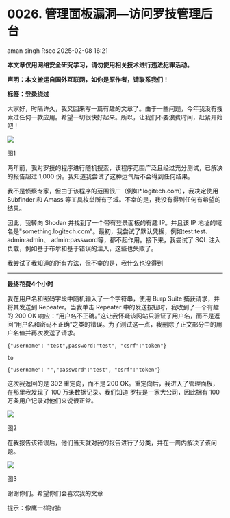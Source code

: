 #  0026. 管理面板漏洞—访问罗技管理后台   
aman singh  Rsec   2025-02-08 16:21  
  
**本文章仅用网络安全研究学习，请勿使用相关技术进行违法犯罪活动。**  
  
**声明：本文搬运自国外互联网，如你是原作者，请联系我们！**  
  
**标签：登录绕过**  
  
  
大家好，时隔许久，我又回来写一篇有趣的文章了。由于一些问题，今年我没有搜索过任何一款应用。希望一切很快好起来。所以，让我们不要浪费时间，赶紧开始吧！  
  
![](https://mmbiz.qpic.cn/mmbiz_gif/yKTOKd3ibs9icpy1Zmv8E5GuickWkm1iaYb1Hw9sqIeE00rLhdZQAdiapQC9dINOX89g5AeXPVhdvDTwO355wdd123w/640?wx_fmt=gif&from=appmsg "")  
  
图1  
  
两年前，我对罗技的程序进行随机搜索，该程序范围广泛且经过充分测试，已解决的报告超过 1,000 份。我知道我尝试了这种运气后不会得到任何结果。  
  
我不是侦察专家，但由于该程序的范围很广（例如*.logitech.com），我决定使用 Subfinder 和 Amass 等工具枚举所有子域。不幸的是，我没有得到任何有希望的结果。  
  
因此，我转向 Shodan 并找到了一个带有登录面板的有趣 IP。并且该 IP 地址的域名是"something.logitech.com"。最初，我尝试了默认凭据，例如test:test、admin:admin、 admin:password等，都不起作用。接下来，我尝试了 SQL 注入负载，例如基于布尔和基于错误的注入，这些也失败了。  
  
我尝试了我知道的所有方法，但不幸的是，我什么也没得到  
  
****  
**最终花费4个小时**  
  
我在用户名和密码字段中随机输入了一个字符串，使用 Burp Suite 捕获请求，并将其发送到 Repeater。当我单击 Repeater 中的发送按钮时，我收到了一个有趣的 200 OK 响应：“用户名不正确。”这让我怀疑该网站只验证了用户名，而不是返回“用户名和密码不正确”之类的错误。为了测试这一点，我删除了正文部分中的用户名值并再次发送了请求。  
```
{"username": "test",password:"test", "csrf":"token"}

to

{"username": "","password":"test", "csrf":"token"}
```  
  
这次我返回的是 302 重定向，而不是 200 OK。重定向后，我进入了管理面板，在那里我发现了 100 万条数据记录。我们知道 罗技是一家大公司，因此拥有 100 万条用户记录对他们来说很正常。  
  
![](https://mmbiz.qpic.cn/mmbiz_gif/yKTOKd3ibs9icpy1Zmv8E5GuickWkm1iaYb1FraNcWh0Z4rFQ5JWwqJs9BZKPHEbiaQrIsV6ibs8icS54Q6TibXejFhuxQ/640?wx_fmt=gif&from=appmsg "")  
  
图2  
  
  
在我报告该错误后，他们当天就对我的报告进行了分类，并在一周内解决了该问题。  
  
![](https://mmbiz.qpic.cn/mmbiz_png/yKTOKd3ibs9icpy1Zmv8E5GuickWkm1iaYb1eiczVXIZ5lDEPsTCufnm237eZZO54YnRZiasjiaV2gqiav6RYTZCcmE9wg/640?wx_fmt=png&from=appmsg "")  
  
图3  
  
  
谢谢你们。希望你们会喜欢我的文章  
  
提示：像鹰一样狩猎  
  
  
